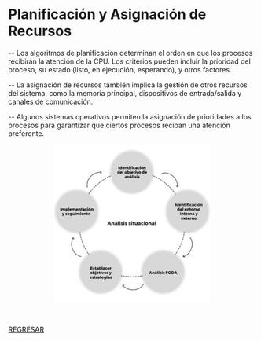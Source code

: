 # Planificación y Asignación de Recursos
-- Los algoritmos de planificación determinan el orden en que los procesos recibirán la atención de la CPU. Los criterios pueden incluir la prioridad del proceso, su estado (listo, en ejecución, esperando), y otros factores.

-- La asignación de recursos también implica la gestión de otros recursos del sistema, como la memoria principal, dispositivos de entrada/salida y canales de comunicación.

-- Algunos sistemas operativos permiten la asignación de prioridades a los procesos para garantizar que ciertos procesos reciban una atención preferente.

<p align="center">
  <img src="imagenes/planificacion_y_asignacion_de_recursos.jpg" alt="">
</p>
<br>

[REGRESAR](../01_introduccion.md)
